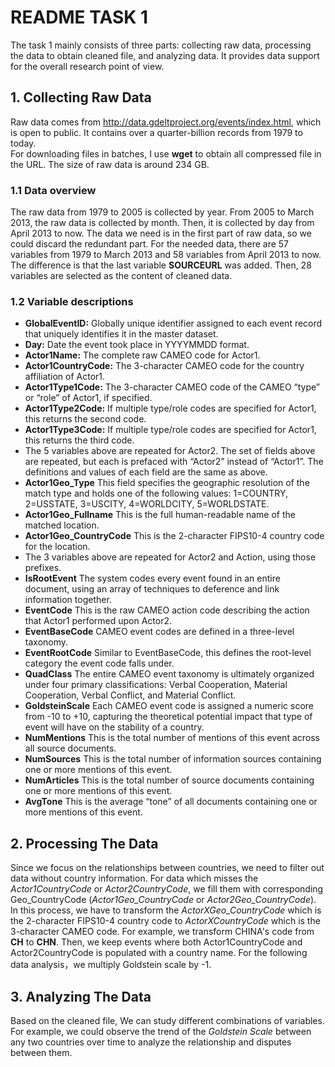 # README TASK 1
The task 1 mainly consists of three parts: collecting raw data, processing the data to obtain cleaned file, and analyzing data. It provides data support for the overall research point of view.
## 1. Collecting Raw Data
Raw data comes from <http://data.gdeltproject.org/events/index.html>, which is open to public. It contains over a quarter-billion records from 1979 to today.  
For downloading files in batches, I use **wget** to obtain all compressed file in the URL. The size of raw data is around 234 GB. 
### 1.1 Data overview
The raw data from 1979 to 2005 is collected by year. From 2005 to March 2013, the raw data is collected by month. Then, it is collected by day from April 2013 to now. The data we need is in the first part of raw data, so we could discard the redundant part. For the needed data, there are 57 variables from 1979 to March 2013 and 58 variables from April 2013 to now. The difference is that the last variable **SOURCEURL** was added. Then, 28 variables are selected as the content of cleaned data.
### 1.2 Variable descriptions
- **GlobalEventID:** Globally unique identifier assigned to each event record that uniquely identifies it in the master dataset.
- **Day:** Date the event took place in YYYYMMDD format.
- **Actor1Name:** The complete raw CAMEO code for Actor1.
- **Actor1CountryCode:**  The 3-character CAMEO code for the country affiliation of Actor1.
- **Actor1Type1Code:** The 3-character CAMEO code of the CAMEO “type” or “role” of Actor1, if specified.
- **Actor1Type2Code:** If multiple type/role codes are specified for Actor1, this returns the second code.
- **Actor1Type3Code:** If multiple type/role codes are specified for Actor1, this returns the third code.
- The 5 variables above are repeated for Actor2. The set of fields above are repeated, but each is prefaced with “Actor2” instead of “Actor1”. The definitions and values of each field are the same as above.
- **Actor1Geo_Type** This field specifies the geographic resolution of the match type and holds one of the following values: 1=COUNTRY, 2=USSTATE, 3=USCITY, 4=WORLDCITY, 5=WORLDSTATE.
- **Actor1Geo_Fullname** This is the full human-readable name of the matched location. 
- **Actor1Geo_CountryCode** This is the 2-character FIPS10-4 country code for the location.
- The 3 variables above are repeated for Actor2 and Action, using those prefixes.
- **IsRootEvent** The system codes every event found in an entire document, using an array of techniques to deference and link information together. 
- **EventCode** This is the raw CAMEO action code describing the action that Actor1 performed upon Actor2.
- **EventBaseCode** CAMEO event codes are defined in a three-level taxonomy.
- **EventRootCode** Similar to EventBaseCode, this defines the root-level category the event code falls under.
- **QuadClass** The entire CAMEO event taxonomy is ultimately organized under four primary classifications: Verbal Cooperation, Material Cooperation, Verbal Conflict, and Material Conflict.
- **GoldsteinScale**  Each CAMEO event code is assigned a numeric score from -10 to +10, capturing the theoretical potential impact that type of event will have on the stability of a country.
- **NumMentions** This is the total number of mentions of this event across all source documents.
- **NumSources** This is the total number of information sources containing one or more mentions of this event.
- **NumArticles** This is the total number of source documents containing one or more mentions of this event.
- **AvgTone** This is the average “tone” of all documents containing one or more mentions of this event.
## 2. Processing The Data
Since we focus on the relationships between countries, we need to filter out data without country information. For data which misses the *Actor1CountryCode* or *Actor2CountryCode*, we fill them with corresponding Geo_CountryCode (*Actor1Geo_CountryCode* or *Actor2Geo_CountryCode*). In this process, we have to transform the *ActorXGeo_CountryCode* which is the 2-character FIPS10-4 country code to *ActorXCountryCode* which is the 3-character CAMEO code. For example, we transform CHINA's code from **CH** to **CHN**. Then, we keep events where both Actor1CountryCode and Actor2CountryCode is populated with a country name. For the following data analysis，we multiply Goldstein scale by -1. 
## 3. Analyzing The Data
Based on the cleaned file, We can study different combinations of variables. For example, we could observe the trend of the *Goldstein Scale* between any two countries over time to analyze the relationship and disputes between them.

